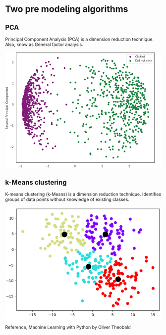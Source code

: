 # Two pre modeling algorithms
## PCA
Principal Component Analysis (PCA) is a dimension reduction technique.
Also, know as General factor analysis.

![PCA](https://github.com/mdsdanny/pre_model/blob/main/pca.png)


## k-Means clustering
K-means clustering (k-Means) is a dimension reduction technique.
Identifies groups of data points without knowledge of existing classes.

![k-Means](https://github.com/mdsdanny/pre_model/blob/main/k-means.png)


Reference, Machine Learning with Python by Oliver Theobald
